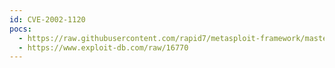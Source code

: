 ```yaml
---
id: CVE-2002-1120
pocs:
  - https://raw.githubusercontent.com/rapid7/metasploit-framework/master/modules/exploits/windows/http/savant_31_overflow.rb
  - https://www.exploit-db.com/raw/16770
---
```


